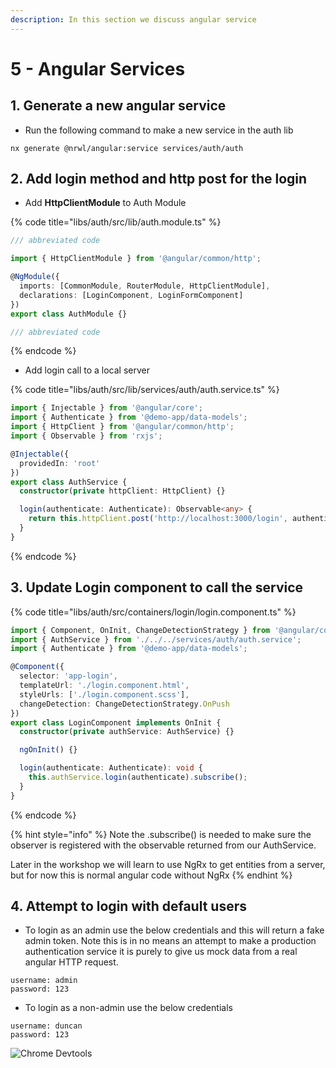 ```yaml
---
description: In this section we discuss angular service
---
```


# 5 - Angular Services

## 1. Generate a new angular service

* Run the following command to make a new service in the auth lib

```text
nx generate @nrwl/angular:service services/auth/auth
```

## 2. Add login method and http post for the login

* Add **HttpClientModule** to Auth Module

{% code title="libs/auth/src/lib/auth.module.ts" %}
```typescript
/// abbreviated code 

import { HttpClientModule } from '@angular/common/http';

@NgModule({
  imports: [CommonModule, RouterModule, HttpClientModule],
  declarations: [LoginComponent, LoginFormComponent]
})
export class AuthModule {}

/// abbreviated code
```
{% endcode %}

* Add login call to a local server

{% code title="libs/auth/src/lib/services/auth/auth.service.ts" %}
```typescript
import { Injectable } from '@angular/core';
import { Authenticate } from '@demo-app/data-models';
import { HttpClient } from '@angular/common/http';
import { Observable } from 'rxjs';

@Injectable({
  providedIn: 'root'
})
export class AuthService {
  constructor(private httpClient: HttpClient) {}

  login(authenticate: Authenticate): Observable<any> {
    return this.httpClient.post('http://localhost:3000/login', authenticate);
  }
}

```
{% endcode %}

## 3. Update Login component to call the service

{% code title="libs/auth/src/containers/login/login.component.ts" %}
```typescript
import { Component, OnInit, ChangeDetectionStrategy } from '@angular/core';
import { AuthService } from './../../services/auth/auth.service';
import { Authenticate } from '@demo-app/data-models';

@Component({
  selector: 'app-login',
  templateUrl: './login.component.html',
  styleUrls: ['./login.component.scss'],
  changeDetection: ChangeDetectionStrategy.OnPush
})
export class LoginComponent implements OnInit {
  constructor(private authService: AuthService) {}

  ngOnInit() {}

  login(authenticate: Authenticate): void {
    this.authService.login(authenticate).subscribe();
  }
}

```
{% endcode %}

{% hint style="info" %}
Note the .subscribe\(\) is needed to make sure the observer is registered with the observable returned from our AuthService.

Later in the workshop we will learn to use NgRx to get entities from a server, but for now this is normal angular code without NgRx
{% endhint %}

## 4. Attempt to login with default users

* To login as an admin use the below credentials and this will return a fake admin token. Note this is in no means an attempt to make a production authentication service it is purely to give us mock data from a real angular HTTP request.

```text
username: admin
password: 123
```

* To login as a non-admin use the below credentials

```text
username: duncan
password: 123
```

![Chrome Devtools](.gitbook/assets/image%20%2813%29.png)
